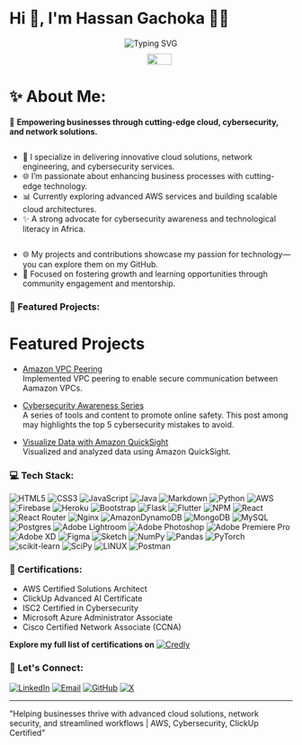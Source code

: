# Hi 👋, I'm Hassan Gachoka 👨‍💻

<div style="display: inline-block; width: 100%; text-align: center;">
  <img src="https://readme-typing-svg.demolab.com?font=Fira+Code&weight=900&size=25&duration=3000&pause=500&color=FF7800&background=FF373700&vCenter=true&multiline=true&repeat=false&width=550&height=175&lines=%E2%98%81%EF%B8%8F+AWS+Certified+Cloud+Expert;%F0%9F%94%92+Cybersecurity+Specialist;%F0%9F%8C%90+Network+Engineer;%F0%9F%93%8B+ClickUp+Expert;%F0%9F%A4%9F+AI+Specialist" alt="Typing SVG" style="max-width: 100%; height: auto;"/>
  <span style="display: flex; justify-content: center; align-items: center; padding-left: 10px;">
    <img align="right" src="img/developer.gif" width="30%" style="margin-left: 20px; margin-top: 10px;" />
  </span>
</div>

# ✨ About Me:

🚀 **Empowering businesses through cutting-edge cloud, cybersecurity, and network solutions.**

<div style="text-align: center; display: inline-block">
  <div style="text-align: left;">
    <ul>
      <li>🔧 I specialize in delivering innovative cloud solutions, network engineering, and cybersecurity services.</li>
      <li>🌐 I’m passionate about enhancing business processes with cutting-edge technology.</li>
      <li>📊 Currently exploring advanced AWS services and building scalable cloud architectures.</li>
      <li>✨ A strong advocate for cybersecurity awareness and technological literacy in Africa.</li>
    </ul>
  </div>
</div>

- 🌐 My projects and contributions showcase my passion for technology—you can explore them on my GitHub.
- 🔄 Focused on fostering growth and learning opportunities through community engagement and mentorship.

### 🚀 Featured Projects:
# Featured Projects

- [Amazon VPC Peering](https://github.com/hassangachoka/amazon-vpc-peering)  
  Implemented VPC peering to enable secure communication between Aamazon VPCs.

- [Cybersecurity Awareness Series](https://www.linkedin.com/posts/gachokahassan_top-5-cybersecurity-mistakes-to-avoid-activity-7263430158231994368-rZki?utm_source=share&utm_medium=member_desktop)  
  A series of tools and content to promote online safety. This post among may highlights the top 5 cybersecurity mistakes to avoid.

- [Visualize Data with Amazon QuickSight](https://github.com/gachokahassan/Visualize-Data-With-Amazon-QuickSight)  
  Visualized and analyzed data using Amazon QuickSight.

### 💻 Tech Stack:

![HTML5](https://img.shields.io/badge/html5-%23E34F26.svg?style=flat&logo=html5&logoColor=white)
![CSS3](https://img.shields.io/badge/css3-%231572B6.svg?style=flat&logo=css3&logoColor=white)
![JavaScript](https://img.shields.io/badge/javascript-%23323330.svg?style=flat&logo=javascript&logoColor=%23F7DF1E)
![Java](https://img.shields.io/badge/java-%23ED8B00.svg?style=flat&logo=java&logoColor=white)
![Markdown](https://img.shields.io/badge/markdown-%23000000.svg?style=flat&logo=markdown&logoColor=white)
![Python](https://img.shields.io/badge/python-3670A0?style=flat&logo=python&logoColor=ffdd54)
![AWS](https://img.shields.io/badge/AWS-%23FF9900.svg?style=flat&logo=amazon-aws&logoColor=white)
![Firebase](https://img.shields.io/badge/firebase-%23039BE5.svg?style=flat&logo=firebase)
![Heroku](https://img.shields.io/badge/heroku-%23430098.svg?style=flat&logo=heroku&logoColor=white)
![Bootstrap](https://img.shields.io/badge/bootstrap-%23563D7C.svg?style=flat&logo=bootstrap&logoColor=white)
![Flask](https://img.shields.io/badge/flask-%23000.svg?style=flat&logo=flask&logoColor=white)
![Flutter](https://img.shields.io/badge/Flutter-%2302569B.svg?style=flat&logo=Flutter&logoColor=white)
![NPM](https://img.shields.io/badge/NPM-%23000000.svg?style=flat&logo=npm&logoColor=white)
![React](https://img.shields.io/badge/react-%2320232a.svg?style=flat&logo=react&logoColor=%2361DAFB)
![React Router](https://img.shields.io/badge/React_Router-CA4245?style=flat&logo=react-router&logoColor=white)
![Nginx](https://img.shields.io/badge/nginx-%23009639.svg?style=flat&logo=nginx&logoColor=white)
![AmazonDynamoDB](https://img.shields.io/badge/Amazon%20DynamoDB-4053D6?style=flat&logo=Amazon%20DynamoDB&logoColor=white)
![MongoDB](https://img.shields.io/badge/MongoDB-%234ea94b.svg?style=flat&logo=mongodb&logoColor=white)
![MySQL](https://img.shields.io/badge/mysql-%2300f.svg?style=flat&logo=mysql&logoColor=white)
![Postgres](https://img.shields.io/badge/postgres-%23316192.svg?style=flat&logo=postgresql&logoColor=white)
![Adobe Lightroom](https://img.shields.io/badge/Adobe%20Lightroom-31A8FF.svg?style=flat&logo=Adobe%20Lightroom&logoColor=white)
![Adobe Photoshop](https://img.shields.io/badge/adobephotoshop-%2331A8FF.svg?style=flat&logo=adobephotoshop&logoColor=white)
![Adobe Premiere Pro](https://img.shields.io/badge/Adobe%20Premiere%20Pro-9999FF.svg?style=flat&logo=Adobe%20Premiere%20Pro&logoColor=white)
![Adobe XD](https://img.shields.io/badge/Adobe%20XD-470137?style=flat&logo=Adobe%20XD&logoColor=#FF61F6)
![Figma](https://img.shields.io/badge/figma-%23F24E1E.svg?style=flat&logo=figma&logoColor=white)
![Sketch](https://img.shields.io/badge/Sketch-FFB387?style=flat&logo=sketch&logoColor=black)
![NumPy](https://img.shields.io/badge/numpy-%23013243.svg?style=flat&logo=numpy&logoColor=white)
![Pandas](https://img.shields.io/badge/pandas-%23150458.svg?style=flat&logo=pandas&logoColor=white)
![PyTorch](https://img.shields.io/badge/PyTorch-%23EE4C2C.svg?style=flat&logo=PyTorch&logoColor=white)
![scikit-learn](https://img.shields.io/badge/scikit--learn-%23F7931E.svg?style=flat&logo=scikit-learn&logoColor=white)
![SciPy](https://img.shields.io/badge/SciPy-%230C55A5.svg?style=flat&logo=scipy&logoColor=%white)
![LINUX](https://img.shields.io/badge/Linux-FCC624?style=flat&logo=linux&logoColor=black)
![Postman](https://img.shields.io/badge/Postman-FF6C37?style=flat&logo=postman&logoColor=white)



### 📝 Certifications:

- AWS Certified Solutions Architect
- ClickUp Advanced AI Certificate
- ISC2 Certified in Cybersecurity
- Microsoft Azure Administrator Associate
- Cisco Certified Network Associate (CCNA)

**Explore my full list of certifications on** [![Credly](https://img.shields.io/badge/Credly-%23F29C11.svg?style=flat&logo=credly&logoColor=white)](https://www.credly.com/users/gachokahassan)


### 📢 Let's Connect:

[![LinkedIn](https://img.shields.io/badge/LinkedIn-%230077B5.svg?style=flat&logo=linkedin&logoColor=white)](https://www.linkedin.com/in/gachokahassan)
[![Email](https://img.shields.io/badge/Email-%23D14836.svg?style=flat&logo=gmail&logoColor=white)](mailto:gachokahassan.info@gmail.com)
[![GitHub](https://img.shields.io/badge/GitHub-%23121011.svg?style=flat&logo=github&logoColor=white)](https://github.com/gachokahassan)
[![X](https://img.shields.io/badge/X-%231DA1F2.svg?style=flat&logo=x&logoColor=white)](https://x.com/HassanGachoka)

---

"Helping businesses thrive with advanced cloud solutions, network security, and streamlined workflows | AWS, Cybersecurity, ClickUp Certified"
